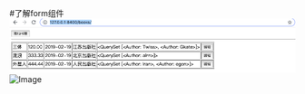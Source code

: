 #了解form组件
![Image](https://github.com/HQCfly/BookFrom/blob/master/img-folder/addbook.png)
![Image](BookFrom/img-folder/editbook.png)
